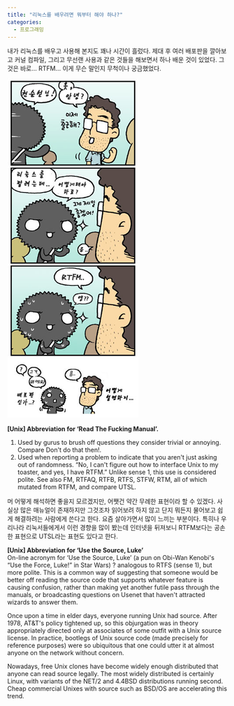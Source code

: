 ```yaml
---
title: "리눅스를 배우려면 뭐부터 해야 하나?"
categories:
  - 프로그래밍
---
```


내가 리눅스를 배우고 사용해 본지도 꽤나 시간이 흘렀다. 제대 후 여러 배포판을 깔아보고 커널 컴파일, 그리고 무선랜 사용과 같은 것들을 해보면서 하나 배운 것이 있었다. 그것은 바로... RTFM... 이게 무슨 말인지 무척이나 궁금했었다.  
  
![](/assets/images/posts/2004/09/gk200000000050.jpg)  

**\[Unix\] Abbreviation for ‘Read The Fucking Manual’.**  
1. Used by gurus to brush off questions they consider trivial or annoying. Compare Don't do that then!.  
1. Used when reporting a problem to indicate that you aren't just asking out of randomness. “No, I can't figure out how to interface Unix to my toaster, and yes, I have RTFM.” Unlike sense 1, this use is considered polite. See also FM, RTFAQ, RTFB, RTFS, STFW, RTM, all of which mutated from RTFM, and compare UTSL.

머 어떻게 해석하면 좋을지 모르겠지만, 어쨋건 약간 무례한 표현이라 할 수 있겠다. 사실상 많은 매뉴얼이 존재하지만 그것조차 읽어보려 하지 않고 단지 뭐든지 물어보고 쉽게 해결하려는 사람에게 쓴다고 한다. 요즘 살아가면서 많이 느끼는 부분이다. 특히나 우리나라 리눅서들에게서 이런 경향을 많이 봤는데 인터넷을 뒤져보니 RTFM보다는 공손한 표현으로 UTSL라는 표현도 있다고 한다.  

**\[Unix\] Abbreviation for ‘Use the Source, Luke’**  
On-line acronym for ‘Use the Source, Luke’ (a pun on Obi-Wan Kenobi's “Use the Force, Luke!” in Star Wars) ? analogous to RTFS (sense 1), but more polite. This is a common way of suggesting that someone would be better off reading the source code that supports whatever feature is causing confusion, rather than making yet another futile pass through the manuals, or broadcasting questions on Usenet that haven't attracted wizards to answer them.  

Once upon a time in elder days, everyone running Unix had source. After 1978, AT&T's policy tightened up, so this objurgation was in theory appropriately directed only at associates of some outfit with a Unix source license. In practice, bootlegs of Unix source code (made precisely for reference purposes) were so ubiquitous that one could utter it at almost anyone on the network without concern.  

Nowadays, free Unix clones have become widely enough distributed that anyone can read source legally. The most widely distributed is certainly Linux, with variants of the NET/2 and 4.4BSD distributions running second. Cheap commercial Unixes with source such as BSD/OS are accelerating this trend.
